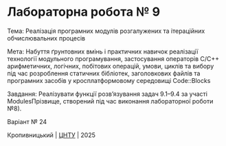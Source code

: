 ﻿# Лабораторна робота № 9

Тема: Реалізація програмних модулів розгалужених та ітераційних обчислювальних процесів

Мета: Набуття ґрунтовних вмінь і практичних навичок реалізації технології модульного програмування, застосування операторів С/С++ арифметичних, логічних, побітових операцій, умови, циклів та вибору під час розроблення статичних бібліотек, заголовкових файлів та програмних засобів у кросплатформовому середовищі Code::Blocks

Завдання: Реалізувати функції розв’язування задач 9.1–9.4 за участі ModulesПрізвище, створений під час виконання лабораторної роботи №8).

Варіант № 24


Кропивницький | <a href="http://www.kntu.kr.ua/">ЦНТУ</a> | 2025
